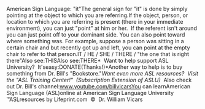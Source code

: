 American Sign Language: 
		"it"The general sign for "it" is done by simply pointing at the object to 
	which you are referring.If the object, person, or location to which you are referring is present 
	(there in your immediate environment), you can just "point" at him or her.  
	If the referent isn't around you can just point off to your dominant side. 
	You can also point toward where something was. For example, suppose a person 
	was sitting in a certain chair and but recently got up and left, you can 
	point at the empty chair to refer to that person.IT / HE / SHE / THERE / "the one that is right there"Also see:THISAlso see:THERE* 
Want to help support ASL University?  It'seasy:DONATE(Thanks!)*Another way to help is to buy something from Dr. Bill's "Bookstore."*Want even more ASL resources?  Visit the "ASL Training Center!"  (Subscription 
Extension of ASLU)*  Also check out Dr. Bill's channel:www.youtube.com/billvicarsYou can learnAmerican Sign Language (ASL)online at American Sign Language University ™ASLresources by Lifeprint.com  ©  Dr. William Vicars